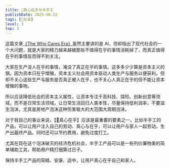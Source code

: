 ```yaml
---
title: 👫真心在乎与半手工
publishDate: 2025-06-22
tags: [👫社会]
level: 3
top: 3
---
```


这篇文章[《The Who Cares Era》]虽然主要讲的是 AI，但却指出了现代社会的一个大问题，就是大家的精力越来越被那些不值得在乎的事情消耗掉了，而真正值得在乎的事情反而得不到关注。

大家在生产没人在乎的事情，淹没了真正在乎的事情。这多多少少算是资本主义的锅。因为资本只在乎增殖，资本主义社会用资本驱动人类生产与服务以便获利，但却不关心这些生产与服务是否真正被人在乎，也不关心人真正在乎的但不能让资本增殖的事物。

所以应该降低社会的资本主义属性，让资本专注于高科技、探险、创新创意等领域，而不是日常生活领域。让日常生活回归人类本性，尽量保持低利润率，不要滋生泡沫，尤其是房地产泡沫这种伤害极大的大范围大周期泡沫。

对于我自己的事业来说，【👫真心在乎】应该是最重要的要素之一。比如半手工的产品，可以让用户注入自己的劳动、真心与在乎，可以让用户与家人一起劳动，生产出最终产品。同时还可以节约费用，避免过度打工。

尤其在现在这个泡沫破灭的经济危机社会，半手工产品可以是一些列价廉物美的简单辅助工具，帮助用户精打细算过日子。

保持半手工产品的简精、安康、适中，让用户真心在乎自己和家人。


[《The Who Cares Era》]: https://dansinker.com/posts/2025-05-23-who-cares/
